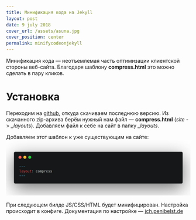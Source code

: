 ```yaml
---
title: Минификация кода на Jekyll
layout: post
date: 9 july 2018
cover_url: /assets/asuna.jpg
cover_position: center
permalink: minifycodeonjekyll
---
```

Минификация кода — неотъемлемая часть оптимизации клиентской стороны веб-сайта. Благодаря шаблону __compress.html__ это можно сделать в пару кликов.

# Установка
Переходим на [github](https://github.com/penibelst/jekyll-compress-html/releases/latest), откуда скачиваем последнюю версию. Из скачанного zip-архива берём нужный нам файл — __compress.html__ (*site* -> *_layouts*). Добавляем файл к себе на сайт в папку *_layouts*. 

Добавляем этот шаблон к уже существующим на сайте: 
![](/assets/jekyllminify.png)

При следующем билде JS/CSS/HTML будет минифицирован. Настройка происходит в конфиге. Документация по настройке — [jch.penibelst.de](http://jch.penibelst.de)

